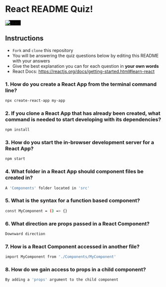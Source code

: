 # React README Quiz!

<div>
  <img alt="react" style="background-color: black" src="https://betabeers.com/static/uploads/blog/20170420_React_logo_wordmark.png" />
</div>

## Instructions

- `Fork` and `clone` this repository
- You will be answering the quiz questions below by editing this README with your answers
- Give the best explanation you can for each question in **your own words**
- React Docs: https://reactjs.org/docs/getting-started.html#learn-react

### 1. How do you create a React App from the terminal command line?

```sh
npx create-react-app my-app
```

### 2. If you clone a React App that has already been created, what command is needed to start developing with its dependencies?

```sh
npm install
```

### 3. How do you start the in-browser development server for a React App?

```sh
npm start
```

### 4. What folder in a React App should component files be created in?

```sh
A 'Components' folder located in 'src'
```

### 5. What is the syntax for a function based component?

```sh
const MyComponent = () => {}
```

### 6. What direction are props passed in a React Component?

```sh
Downward direction
```

### 7. How is a React Component accessed in another file?

```sh
import MyComponent from './Components/MyComponent'
```

### 8. How do we gain access to props in a child component?

```sh
By adding a 'props' argument to the child component
```
